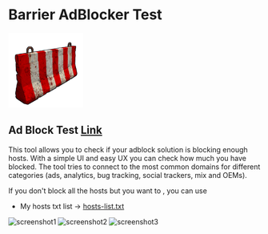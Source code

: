 # Barrier AdBlocker Test

<img src="logo.png" height="150px"/>  

## Ad Block Test  [Link](https://ilalutovinov.github.io/Barrier-AdBlocker-Test/)
This tool allows you to check if your adblock solution is blocking enough hosts. With a simple UI and easy UX you can check how much you have blocked. The tool tries to connect to the most common domains for different categories (ads, analytics, bug tracking, social trackers, mix and OEMs).

If you don't block all the hosts but you want to , you can use
- My hosts txt list -> [hosts-list.txt](https://github.com/ilalutovinov/Barrier-AdBlocker-Test-/blob/main/hosts-list.txt)

![screenshot1](images/barrier-test-progress.png)
![screenshot2](images/barrier-test-progress.png)
![screenshot3](images/barrier-test-progress.png)


